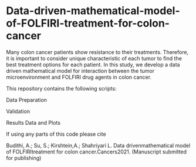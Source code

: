 # Data-driven-mathematical-model-of-FOLFIRI-treatment-for-colon-cancer

Many colon cancer patients show resistance to their treatments. Therefore, it is important to consider unique characteristic of each tumor to find the best treatment options for each patient. In this study, we develop a data driven mathematical model for interaction between the tumor microenvironment and FOLFIRI drug agents in colon cancer.

This repository contains the following scripts:

Data Preparation

Validation 

Results Data and Plots




If using any parts of this code please cite

Budithi, A.; Su, S.; Kirshtein,A.; Shahriyari L. Data drivenmathematical model of FOLFIRItreatment for colon cancer.Cancers2021. (Manuscript submitted for publishing)
